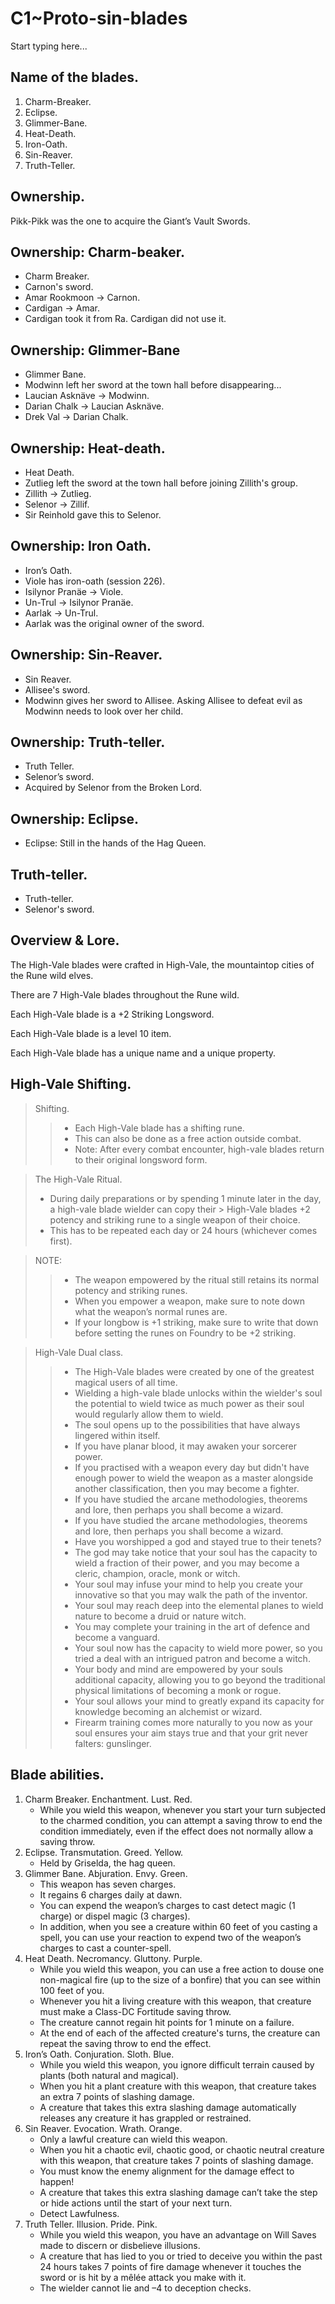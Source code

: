 # C1~Proto-sin-blades

Start typing here...

## Name of the blades.

1. Charm-Breaker.
2. Eclipse.
3. Glimmer-Bane.
4. Heat-Death.
5. Iron-Oath.
6. Sin-Reaver.
7. Truth-Teller.

## Ownership.

Pikk-Pikk was the one to acquire the Giant’s Vault Swords.

## Ownership: Charm-beaker.

- Charm Breaker.
- Carnon's sword.
- Amar Rookmoon -> Carnon.
- Cardigan -> Amar.
- Cardigan took it from Ra. Cardigan did not use it. 

## Ownership: Glimmer-Bane

- Glimmer Bane.
- Modwinn left her sword at the town hall before disappearing...
- Laucian Asknäve -> Modwinn.
- Darian Chalk -> Laucian Asknäve.
- Drek Val -> Darian Chalk.

## Ownership: Heat-death.

- Heat Death.
- Zutlieg left the sword at the town hall before joining Zillith's group.
- Zillith -> Zutlieg.
- Selenor -> Zillif.
- Sir Reinhold gave this to Selenor.

## Ownership: Iron Oath.

- Iron’s Oath.
- Viole has iron-oath (session 226).
- Isilynor Pranäe -> Viole.
- Un-Trul -> Isilynor Pranäe.
- Aarlak -> Un-Trul.
- Aarlak was the original owner of the sword.

## Ownership: Sin-Reaver.

- Sin Reaver.
- Allisee's sword.
- Modwinn gives her sword to Allisee. Asking Allisee to defeat evil as Modwinn needs to look over her child.

## Ownership: Truth-teller.

- Truth Teller.
- Selenor’s sword.
- Acquired by Selenor from the Broken Lord.

## Ownership: Eclipse.

- Eclipse: Still in the hands of the Hag Queen.

## Truth-teller.

- Truth-teller.
- Selenor's sword.

## Overview & Lore.

The High-Vale blades were crafted in High-Vale, the mountaintop cities of the Rune wild elves.

There are 7 High-Vale blades throughout the Rune wild.

Each High-Vale blade is a +2 Striking Longsword.

Each High-Vale blade is a level 10 item.

Each High-Vale blade has a unique name and a unique property.

## High-Vale Shifting.

> Shifting.
>> - Each High-Vale blade has a shifting rune.
>> - This can also be done as a free action outside combat.
>> - Note: After every combat encounter, high-vale blades return to their original longsword form.

> The High-Vale Ritual.
> - During daily preparations or by spending 1 minute later in the day, a high-vale blade wielder can copy their
    > High-Vale blades +2 potency and striking rune to a single weapon of their choice.
> - This has to be repeated each day or 24 hours (whichever comes first).

> NOTE:
>> - The weapon empowered by the ritual still retains its normal potency and striking runes.
>> - When you empower a weapon, make sure to note down what the weapon’s normal runes are.
>> - If your longbow is +1 striking, make sure to write that down before setting the runes on Foundry to be +2 striking.

> High-Vale Dual class.
>> - The High-Vale blades were created by one of the greatest magical users of all time.
>> - Wielding a high-vale blade unlocks within the wielder's soul the potential to wield twice as much power as their soul would regularly allow them to wield.
>> - The soul opens up to the possibilities that have always lingered within itself.
>> - If you have planar blood, it may awaken your sorcerer power.
>> - If you practised with a weapon every day but didn't have enough power to wield the weapon as a master alongside another classification, then you may become a fighter.
>> - If you have studied the arcane methodologies, theorems and lore, then perhaps you shall become a wizard.
>> - If you have studied the arcane methodologies, theorems and lore, then perhaps you shall become a wizard.
>> - Have you worshipped a god and stayed true to their tenets?
>> - The god may take notice that your soul has the capacity to wield a fraction of their power, and you may become a cleric, champion, oracle, monk or witch.
>> - Your soul may infuse your mind to help you create your innovative so that you may walk the path of the inventor.
>> - Your soul may reach deep into the elemental planes to wield nature to become a druid or nature witch.
>> - You may complete your training in the art of defence and become a vanguard.
>> - Your soul now has the capacity to wield more power, so you tried a deal with an intrigued patron and become a witch.
>> - Your body and mind are empowered by your souls additional capacity, allowing you to go beyond the traditional physical limitations of becoming a monk or rogue.
>> - Your soul allows your mind to greatly expand its capacity for knowledge becoming an alchemist or wizard.
>> - Firearm training comes more naturally to you now as your soul ensures your aim stays true and that your grit never falters: gunslinger.

## Blade abilities.

1. Charm Breaker. Enchantment. Lust. Red.
	- While you wield this weapon, whenever you start your turn subjected to the charmed condition, you can attempt a
	  saving throw to end the condition immediately, even if the effect does not normally allow a saving throw.
2. Eclipse. Transmutation. Greed. Yellow.
	- Held by Griselda, the hag queen.
3. Glimmer Bane. Abjuration. Envy. Green.
	- This weapon has seven charges.
	- It regains 6 charges daily at dawn.
	- You can expend the weapon’s charges to cast detect magic (1 charge) or dispel magic (3 charges).
	- In addition, when you see a creature within 60 feet of you casting a spell, you can use your reaction to expend two of the weapon’s charges to cast a counter-spell.
4. Heat Death. Necromancy. Gluttony. Purple.
	- While you wield this weapon, you can use a free action to douse one non-magical fire (up to the size of a bonfire) that you can see within 100 feet of you.
	- Whenever you hit a living creature with this weapon, that creature must make a Class-DC Fortitude saving throw.
	- The creature cannot regain hit points for 1 minute on a failure.
	- At the end of each of the affected creature's turns, the creature can repeat the saving throw to end the effect.
5. Iron’s Oath. Conjuration. Sloth. Blue.
	- While you wield this weapon, you ignore difficult terrain caused by plants (both natural and magical).
	- When you hit a plant creature with this weapon, that creature takes an extra 7 points of slashing damage.
	- A creature that takes this extra slashing damage automatically releases any creature it has grappled or restrained.
6. Sin Reaver. Evocation. Wrath. Orange.
	- Only a lawful creature can wield this weapon.
	- When you hit a chaotic evil, chaotic good, or chaotic neutral creature with this weapon, that creature takes 7
	  points of slashing damage.
	- You must know the enemy alignment for the damage effect to happen!
	- A creature that takes this extra slashing damage can’t take the step or hide actions until the start of your next turn.
	- Detect Lawfulness.
7. Truth Teller. Illusion. Pride. Pink.
	- While you wield this weapon, you have an advantage on Will Saves made to discern or disbelieve illusions.
	- A creature that has lied to you or tried to deceive you within the past 24 hours takes 7 points of fire damage whenever it touches the sword or is hit by a mêlée attack you make with it.
	- The wielder cannot lie and –4 to deception checks.
